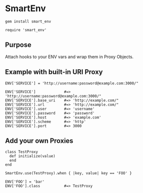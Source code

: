 # SmartEnv

    gem install smart_env
  
    require 'smart_env'

## Purpose
Attach hooks to your ENV vars and wrap them in Proxy Objects.

## Example with built-in URI Proxy
    ENV['SERVICE'] = 'http://username:password@example.com:3000/"

    ENV['SERVICE']             #=> 'http://username:password@example.com:3000/"
    ENV['SERVICE'].base_uri    #=> 'http://example.com/"
    ENV['SERVICE'].url         #=> 'http://example.com/"
    ENV['SERVICE'].user        #=> 'username'
    ENV['SERVICE'].password    #=> 'password'
    ENV['SERVICE'].host        #=> 'example.com'
    ENV['SERVICE'].scheme      #=> 'http'
    ENV['SERVICE'].port        #=> 3000

## Add your own Proxies
    class TestProxy
      def initialize(value)
      end
    end

    SmartEnv.use(TestProxy).when { |key, value| key == 'FOO' }

    ENV['FOO'] = 'bar'
    ENV['FOO'].class           #=> TestProxy
